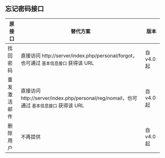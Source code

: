 ## 忘记密码接口

| 原接口 | 替代方案 | 版本 |
| - | - | - |
| 找回密码 | 直接访问 http://server/index.php/personal/forgot，也可通过 `基本信息接口` 获得该 URL | 自 v4.0 起 |
| 重发激活邮件 | 直接访问 http://server/index.php/personal/reg/nomail，也可通过 `基本信息接口` 获得该 URL | 自 v4.0 起 |
| 删除用户 | 不再提供 | 自 v4.0 起 |
